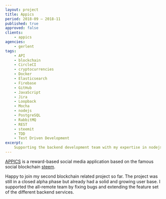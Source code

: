 ```yaml
---
layout: project
title: Appics
period: 2018-09 – 2018-11
published: true
approved: false
clients:
    - appics
agencies:
    - gerlent
tags:
    - API
    - blockchain
    - CircleCI
    - cryptocurrencies
    - Docker
    - Elasticsearch
    - Firebase
    - GitHub
    - JavaScript
    - Jira
    - Loopback
    - Mocha
    - nodejs
    - PostgreSQL
    - RabbitMQ
    - REST
    - steemit
    - TDD
    - Test Driven Development
excerpt:
    Supporting the backend development team with my expertise in nodejs and REST-API development.
---
```

[APPICS](https://appics.com/) is a reward-based social media application based on the famous social blockchain [steem](https://steem.com/).

Happy to join my second blockchain related project so far. The project was still in a closed alpha phase but already had a solid and growing user base. I supported the all-remote team by fixing bugs and extending the feature set of the different backend services.

